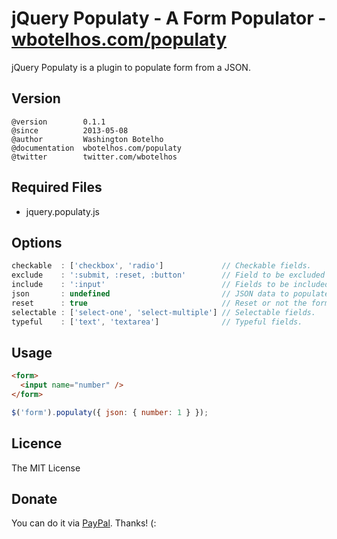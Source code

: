 # jQuery Populaty - A Form Populator - [wbotelhos.com/populaty](http://wbotelhos.com/populaty)

jQuery Populaty is a plugin to populate form from a JSON.

## Version

```
@version        0.1.1
@since          2013-05-08
@author         Washington Botelho
@documentation  wbotelhos.com/populaty
@twitter        twitter.com/wbotelhos
```

## Required Files

+ jquery.populaty.js

## Options

```js
checkable  : ['checkbox', 'radio']             // Checkable fields.
exclude    : ':submit, :reset, :button'        // Field to be excluded from includeds.
include    : ':input'                          // Fields to be included on population.
json       : undefined                         // JSON data to populate the fields.
reset      : true                              // Reset or not the form before populate.
selectable : ['select-one', 'select-multiple'] // Selectable fields.
typeful    : ['text', 'textarea']              // Typeful fields.
```

## Usage

```html
<form>
  <input name="number" />
</form>
```

```js
$('form').populaty({ json: { number: 1 } });
```

## Licence

The MIT License

## Donate

You can do it via [PayPal](https://www.paypal.com/cgi-bin/webscr?cmd=_donations&business=X8HEP2878NDEG&item_name=jQuery%20Populaty). Thanks! (:
